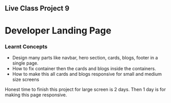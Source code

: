 ## Live Class Project 9

# Developer Landing Page

### Learnt Concepts

- Design many parts like navbar, hero section, cards, blogs, footer in a single page.
- How to fix container then the cards and blogs inside the containers.
- How to make this all cards and blogs responsive for small and medium size screens

Honest time to finish this project for large screen is 2 days. Then 1 day is for making this page responsive.